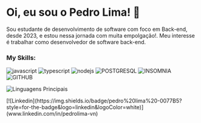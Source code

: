 # Oi, eu sou o Pedro Lima! :vulcan_salute:

Sou estudante de  desenvolvimento de software com foco em Back-end, desde 2023, e estou nessa jornada com muita empolgação!.
Meu interesse é trabalhar como desenvolvedor de software back-end.

### My Skills:
![javascript](https://img.shields.io/badge/JavaScript-323330?style=for-the-badge&logo=javascript&logoColor=F7DF1E)
![typescript](https://img.shields.io/badge/TypeScript-007ACC?style=for-the-badge&logo=typescript&logoColor=white)
![nodejs](https://img.shields.io/badge/Node%20js-339933?style=for-the-badge&logo=nodedotjs&logoColor=white)
![POSTGRESQL](https://img.shields.io/badge/PostgreSQL-316192?style=for-the-badge&logo=postgresql&logoColor=white)
![INSOMNIA](https://img.shields.io/badge/Insomnia-5849be?style=for-the-badge&logo=Insomnia&logoColor=white)
![GITHUB](https://img.shields.io/badge/GitHub-100000?style=for-the-badge&logo=github&logoColor=white)

![Linguagens Principais](https://github-readme-stats.vercel.app/api/top-langs/?username=pedro-vnn&theme=tokyonight&hide_border=true&custom_title=Linguagens%20%Principais)
</p>
[![Linkedin](https://img.shields.io/badge/pedro%20lima%20-0077B5?style=for-the-badge&logo=linkedin&logoColor=white)](www.linkedin.com/in/pedrolima-vn) 
